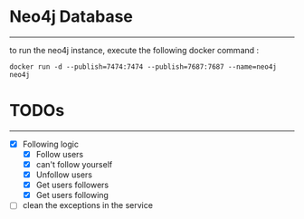 # Neo4j Database


---
to run the neo4j instance, execute the following docker command :
````shell
docker run -d --publish=7474:7474 --publish=7687:7687 --name=neo4j neo4j
````

# TODOs

---
- [x] Following logic
  - [x] Follow users
  - [x] can't follow yourself
  - [x] Unfollow users
  - [x] Get users followers
  - [x] Get users following
- [ ] clean the exceptions in the service